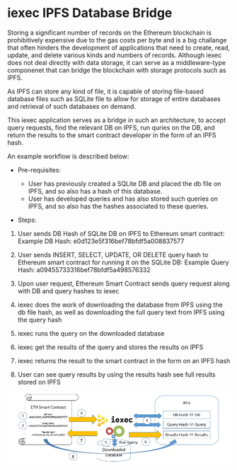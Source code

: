 # iexec IPFS Database Bridge

Storing a significant number of records on the Ethereum blockchain is prohibitively expensive due to the gas costs per byte and is a big challange that often hinders the development of applications that need to create, read, update, and delete various kinds and numbers of records. 
Although iexec does not deal directly with data storage, it can serve as a middleware-type componenet that can bridge the blockchain with storage protocols such as IPFS.

As IPFS can store any kind of file, it is capable of storing file-based database files such as SQLite file to allow for storage of entire databases and retrieval of such databases on demand.

This iexec application serves as a bridge in such an architecture, to accept query requests, find the relevant DB on IPFS, run quries on the DB, and return the results to the smart contract developer in the form of an IPFS hash. 

An example workflow is described below:

* Pre-requisites: 
	* User has previously created a SQLite DB and placed the db file on IPFS, and so also has a hash of this database.
	* User has developed queries and has also stored such queries on IPFS, and so also has the hashes associated to these queries.

* Steps:
1. User sends DB Hash of SQLite DB on IPFS to Ethereum smart contract:
Example DB Hash: e0d123e5f316bef78bfdf5a008837577 

2. User sends INSERT, SELECT, UPDATE, OR DELETE query hash to Ethereum smart contract for running it on the SQLite DB:
Example Query Hash: a09455733316bef78bfdf5a498576332 

3. Upon user request, Ethereum Smart Contract sends query request along with DB and query hashes to iexec

4. iexec does the work of downloading the database from IPFS using the db file hash, as well as downloading the full query text from IPFS using the query hash 

5. iexec runs the query on the downloaded database

6. iexec get the results of the query and stores the results on IPFS 

7. iexec returns the result to the smart contract in the form on an IPFS hash

8. User can see query results by using the results hash see full results stored on IPFS


![alt text](https://github.com/ZeroPointThree17/iexec-dapp-samples/blob/dapp-challenge/images/iexec-ipfs-db-bridge.png?raw=true "iexec IPFS Database Bridge")
